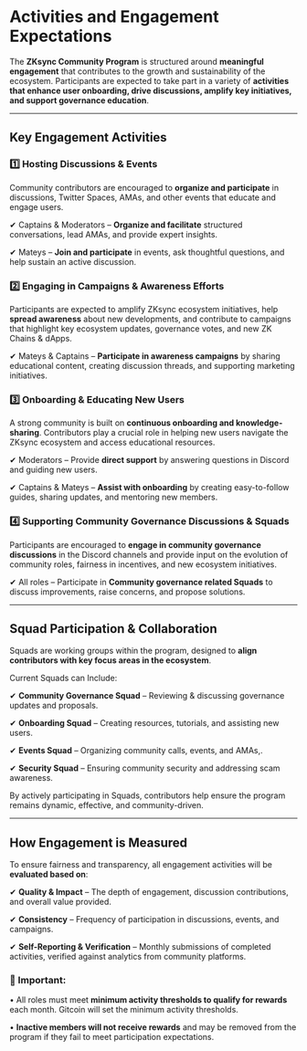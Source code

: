 # Activities and Engagement Expectations

The **ZKsync Community Program** is structured around **meaningful engagement** that contributes to the growth and sustainability of the ecosystem. Participants are expected to take part in a variety of **activities that enhance user onboarding, drive discussions, amplify key initiatives, and support governance education**.

***

## Key Engagement Activities

### 1️⃣ Hosting Discussions & Events

Community contributors are encouraged to **organize and participate** in discussions, Twitter Spaces, AMAs, and other events that educate and engage users.

✔ Captains & Moderators – **Organize and facilitate** structured conversations, lead AMAs, and provide expert insights.

✔ Mateys – **Join and participate** in events, ask thoughtful questions, and help sustain an active discussion.

### 2️⃣ Engaging in Campaigns & Awareness Efforts

Participants are expected to amplify ZKsync ecosystem initiatives, help **spread awareness** about new developments, and contribute to campaigns that highlight key ecosystem updates, governance votes, and new ZK Chains & dApps.

✔ Mateys & Captains – **Participate in awareness campaigns** by sharing educational content, creating discussion threads, and supporting marketing initiatives.

### 3️⃣ Onboarding & Educating New Users

A strong community is built on **continuous onboarding and knowledge-sharing**. Contributors play a crucial role in helping new users navigate the ZKsync ecosystem and access educational resources.

✔ Moderators – Provide **direct support** by answering questions in Discord and guiding new users.

✔ Captains & Mateys – **Assist with onboarding** by creating easy-to-follow guides, sharing updates, and mentoring new members.

### 4️⃣ Supporting Community Governance Discussions & Squads

Participants are encouraged to **engage in community governance discussions** in the Discord channels and provide input on the evolution of community roles, fairness in incentives, and new ecosystem initiatives.

✔ All roles – Participate in **Community governance related Squads** to discuss improvements, raise concerns, and propose solutions.

***

## Squad Participation & Collaboration

Squads are working groups within the program, designed to **align contributors with key focus areas in the ecosystem**.&#x20;

Current Squads can Include:

✔ **Community Governance Squad** – Reviewing & discussing governance updates and proposals.

✔ **Onboarding Squad** – Creating resources, tutorials, and assisting new users.

✔ **Events Squad** – Organizing community calls, events, and AMAs,.

✔ **Security Squad** – Ensuring community security and addressing scam awareness.

By actively participating in Squads, contributors help ensure the program remains dynamic, effective, and community-driven.

***

## How Engagement is Measured

To ensure fairness and transparency, all engagement activities will be **evaluated based on**:

✔ **Quality & Impact** – The depth of engagement, discussion contributions, and overall value provided.

✔ **Consistency** – Frequency of participation in discussions, events, and campaigns.

✔ **Self-Reporting & Verification** – Monthly submissions of completed activities, verified against analytics from community platforms.



### 📌 Important:

• All roles must meet **minimum activity thresholds to qualify for rewards** each month. Gitcoin will set the minimum activity thresholds.

• **Inactive members will not receive rewards** and may be removed from the program if they fail to meet participation expectations.
